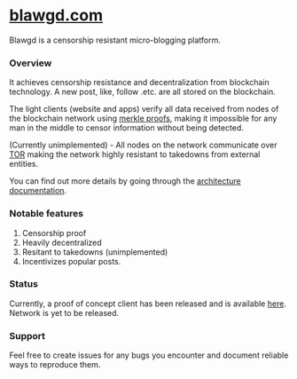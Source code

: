 # [blawgd.com](https://blawgd.com)

Blawgd is a censorship resistant micro-blogging platform.

### Overview
It achieves censorship resistance and decentralization from blockchain technology. A new post, like, follow .etc. are all 
stored on the blockchain.

The light clients (website and apps) verify all data received from nodes of the blockchain network using [merkle proofs](https://en.wikipedia.org/wiki/Merkle_tree), making it impossible for any man in the middle to censor information without being detected.

(Currently unimplemented) - All nodes on the network communicate over [TOR](https://en.wikipedia.org/wiki/Tor_(network))
 making the network highly resistant to takedowns from external entities.

You can find out more details by going through the [architecture documentation](./docs/ARCHITECTURE.md).

### Notable features
1. Censorship proof
2. Heavily decentralized
3. Resitant to takedowns (unimplemented)
4. Incentivizes popular posts.

### Status
Currently, a proof of concept client has been released and is available [here](https://blawgd.com). Network is yet to be released.

### Support
Feel free to create issues for any bugs you encounter and document reliable ways to reproduce them.

